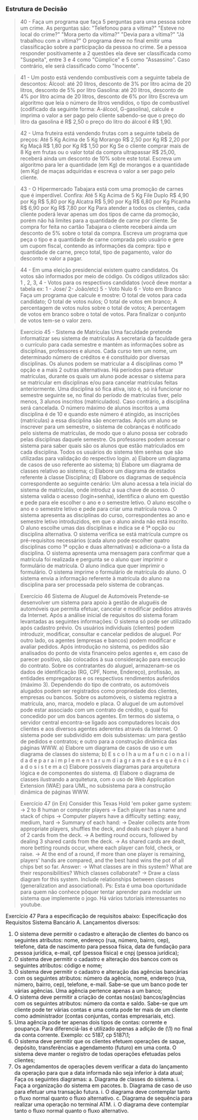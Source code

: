 ### Estrutura de Decisão


> 40 - Faça um programa que faça 5 perguntas para uma pessoa sobre um crime. As perguntas são:
> "Telefonou para a vítima?"
> "Esteve no local do crime?"
> "Mora perto da vítima?"
> "Devia para a vítima?"
> "Já trabalhou com a vítima?" O programa deve no final emitir uma classificação sobre a participação da pessoa no crime. Se a pessoa responder positivamente a 2 questões ela deve ser classificada como "Suspeita", entre 3 e 4 como "Cúmplice" e 5 como "Assassino". Caso contrário, ele será classificado como "Inocente".

> 41 - Um posto está vendendo combustíveis com a seguinte tabela de descontos:
> Álcool:
> até 20 litros, desconto de 3% por litro
> acima de 20 litros, desconto de 5% por litro
> Gasolina:
> até 20 litros, desconto de 4% por litro
> acima de 20 litros, desconto de 6% por litro Escreva um algoritmo que leia o número de litros vendidos, o tipo de combustível (codificado da seguinte forma: A-álcool, G-gasolina), calcule e imprima o valor a ser pago pelo cliente sabendo-se que o preço do litro da gasolina é R$ 2,50 o preço do litro do álcool é R$ 1,90.


> 42 - Uma fruteira está vendendo frutas com a seguinte tabela de preços:
Até 5 Kg           Acima de 5 Kg
Morango R$ 2,50 por Kg R$ 2,20 por Kg
Maçã R$ 1,80 por Kg R$ 1,50 por Kg
Se o cliente comprar mais de 8 Kg em frutas ou o valor total da compra ultrapassar R$ 25,00, receberá ainda um desconto de 10% sobre este total. Escreva um algoritmo para ler a quantidade (em Kg) de morangos e a quantidade (em Kg) de maças adquiridas e escreva o valor a ser pago pelo cliente.

> 43 - O Hipermercado Tabajara está com uma promoção de carnes que é imperdível. Confira:
Até 5 Kg Acima de 5 Kg
File Duplo R$ 4,90 por Kg R$ 5,80 por Kg
Alcatra R$ 5,90 por Kg R$ 6,80 por Kg
Picanha R$ 6,90 por Kg R$ 7,80 por Kg
Para atender a todos os clientes, cada cliente poderá levar apenas um dos
> tipos de carne da promoção, porém não há limites para a
> quantidade de carne por cliente. Se compra for feita no cartão Tabajara o cliente receberá ainda um desconto de 5% sobre o total da compra. Escreva um programa que peça o tipo e a quantidade de carne comprada pelo usuário e gere um cupom fiscal, contendo as informações da compra: tipo e quantidade de carne, preço total, tipo de pagamento, valor do desconto e valor a pagar.

> 44 - Em uma eleição presidencial
> existem quatro candidatos. Os votos são informados 
> por meio de código. Os códigos utilizados são:
> 1 , 2, 3, 4  - Votos para os respectivos candidatos
> (você deve montar a tabela ex: 1 - Jose/ 2- João/etc)
> 5 - Voto Nulo
> 6 - Voto em Branco
> Faça um programa que calcule e mostre:
> O total de votos para cada candidato;
> O total de votos nulos;
> O total de votos em branco;
> A percentagem de votos nulos sobre o total de votos;
> A percentagem de votos em branco sobre o total de votos.
> Para finalizar o conjunto de votos tem-se o valor zero.

>
>Exercício 45 -
Sistema de Matrículas
Uma faculdade pretende informatizar seu sistema de matrículas
A secretaria da faculdade gera o currículo para cada semestre
e mantém as informações sobre as disciplinas, professores e
alunos.
Cada curso tem um nome, um determinado número de créditos
e é constituído por diversas disciplinas.
Os alunos podem se matricular a 4 disciplinas como 1ª opção e
a mais 2 outras alternativas.
Há períodos para efetuar matrículas, durante os quais um aluno
pode acessar o sistema para se matricular em disciplinas e/ou
para cancelar matrículas feitas anteriormente.
Uma disciplina só fica ativa, isto é, só irá funcionar no semestre
seguinte se, no final do período de matrículas tiver,
pelo menos, 3 alunos inscritos (matriculados). Caso
contrário, a disciplina será cancelada. O número máximo de
alunos inscritos a uma disciplina é de 10 e quando este
número é atingido, as inscrições (matrículas) a essa disciplina
são encerradas.
Após um aluno se inscrever para um semestre, o sistema
de cobranças é notificado pelo sistema de matrículas, de
modo que o aluno possa ser cobrado pelas disciplinas daquele
semestre.
Os professores podem acessar o sistema para saber quais são
os alunos que estão matriculados em cada disciplina.
Todos os usuários do sistema têm senhas que são utilizadas
para validação do respectivo login.
a) Elabore um diagrama de casos de uso
referente ao sistema;
b) Elabore um diagrama de classes relativo
ao sistema;
c) Elabore um diagrama de estados referente à
classe Disciplina;
d) Elabore os diagramas de sequência
correspondente ao seguinte cenário:
Um aluno acessa a tela inicial do sistema de matrículas, onde
introduz a sua chave de acesso.
O sistema valida o acesso (login+senha), identifica o aluno em
questão e pede para ele escolher o ano e o semestre letivo.
O aluno escolhe o ano e o semestre letivo e pede para criar
uma matrícula nova.
O sistema apresenta as disciplinas do curso,
correspondentes ao ano e semestre letivo introduzidos, em
que o aluno ainda não está inscrito.
O aluno escolhe umas das disciplinas e indica se é 1ª
opção ou disciplina alternativa.
O sistema verifica se está matrícula cumpre os pré-requisitos
necessários (cada aluno pode escolher quatro disciplinas como
1ª opção e duas alternativas) e adiciona-o a lista da disciplina.
O sistema apresenta uma mensagem para confirmar que a
matrícula foi realizada e pergunta se o aluno quer imprimir o
formulário de matrícula.
O aluno indica que quer imprimir o
formulário.
O sistema imprime o formulário de matrícula
do aluno.
O sistema envia a informação referente à matrícula do aluno na
disciplina para ser processada pelo sistema de cobranças.


> Exercício 46
Sistema de Aluguel de Automóveis
Pretende-se desenvolver um sistema para apoio à gestão de
aluguéis de automóveis que permita efetuar, cancelar e modificar
pedidos através da Internet. Após a análise inicial de requisitos do
sistema foram levantadas as seguintes informações:
O sistema só pode ser utilizado após
cadastro prévio.
Os usuários individuais (clientes) podem introduzir,
modificar, consultar e cancelar pedidos de aluguel. Por outro
lado, os agentes (empresas e bancos) podem modificar e
avaliar pedidos.
Após introdução no sistema, os pedidos são analisados do
ponto de vista financeiro pelos agentes e, em caso de
parecer positivo, são colocados à sua consideração para
execução do contrato.
Sobre os contratantes do aluguel, armazenam-se os dados de
identificação (RG, CPF, Nome, Endereço), profissão, as
entidades empregadoras e os respectivos rendimentos
auferidos (máximo 3).
Dependendo do tipo de contrato, os automóveis
alugados podem ser registrados como propriedade dos
clientes, empresas ou bancos.
Sobre os automóveis, o sistema registra a matrícula, ano,
marca, modelo e placa.
O aluguel de um automóvel pode estar associado com um
contrato de crédito, o qual foi concedido por um dos bancos
agentes.
Em termos do sistema, o servidor central encontra-se ligado
aos computadores locais dos clientes e aos diversos agentes
aderentes através da Internet.
O sistema pode ser subdividido em dois subsistemas: um
para gestão de pedidos e contratos; e outro para a construção
dinâmica das páginas WWW.
a) Elabore um diagrama de casos de uso e um diagrama de
classes do sistema;
b) E s c o l h a u m a f u n c i o n a l i d a d e p a r a
i m p l e m e n t a r u m d i a g r a m a d e s e q u ê n c i a
d o s i s t e m a
c) Elabore possíveis diagramas para arquitetura lógica e de
componentes do sistema.
d) Elabore o diagrama de classes ilustrando a arquitetura, com
o uso de Web Application Extension (WAE) para UML, no
subsistema para a construção dinâmica de páginas WWW.


> Exercício 47 (in En)
Consider this Texas Hold 'em poker game system:
→ 2 to 8 human or computer players
→ Each player has a name and stack of chips
→ Computer players have a difficulty setting: easy, medium, hard
→ Summary of each hand:
→ Dealer collects ante from appropriate players, shuffles the deck, and
deals each player a hand of 2 cards from the deck.
→ A betting round occurs, followed by dealing 3 shared cards from the
deck.
→ As shared cards are dealt, more betting rounds occur, where each
player can fold, check, or raise.
→ At the end of a round, if more than one player is remaining, players'
hands are compared, and the best hand wins the pot of all
chips bet so far.
Answer:
→ What classes are in this system? What are their responsibilities?
Which classes collaborate?
→ Draw a class diagram for this system. Include relationships between
classes (generalization and associational).
Ps: Esta é uma boa oportunidade para quem não conhece pôquer
tentar aprender para modelar um sistema que implemente o
jogo. Há vários tutoriais interessantes no youtube.


Exercício 47
Para a especificação de requisitos abaixo:
Especificação dos Requisitos
Sistema Bancário
A. Lançamentos diversos:
1. O sistema deve permitir o cadastro e alteração de clientes do banco os seguintes
   atributos: nome, endereço (rua, número, bairro, cep), telefone, data de
   nascimento para pessoa física, data de fundação para pessoa jurídica, e-mail, cpf
   (pessoa física) e cnpj (pessoa jurídica);
2. O sistema deve permitir o cadastro e alteração dos bancos com os seguintes
   atributos: código e nome;
3. O sistema deve permitir o cadastro e alteração das agências bancárias com os
   seguintes atributos: número da agência, nome, endereço (rua, número, bairro,
   cep), telefone, e-mail. Sabe-se que um banco pode ter várias agências. Uma
   agência pertence apenas a um banco;
4. O sistema deve permitir a criação de contas nos(as) bancos/agências com os
   seguintes atributos: número da conta e saldo. Sabe-se que um cliente pode ter
   várias contas e uma conta pode ter mais de um cliente como administrador
   (contas conjuntas, contas empresariais, etc).
5. Uma agência pode ter apenas dois tipos de contas: corrente e poupança. Para
   diferenciá-las é utilizado apenas a adição de (\1) no final da conta corrente.
   Exemplo: cc 5187, cp 5187\1;
6. O sistema deve permitir que os clientes efetuem operações de saque, depósito,
   transferências e agendamento (futuro) em uma conta. O sistema deve manter o
   registro de todas operações efetuadas pelos clientes;
7. Os agendamentos de operações devem verificar a data do lançamento da
   operação para que a data informada não seja inferior à data atual;
   Faça os seguintes diagramas:
   a. Diagrama de classes do sistema.
   i. Faça a organização do sistema em pacotes.
   b. Diagrama de caso de uso para efetuar uma transação futura.
   i. O diagrama deve contemplar tanto o fluxo normal quanto o
   fluxo alternativo.
   c. Diagrama de sequência para realizar uma operação no terminal
   ATM.
   i. O diagrama deve contemplar tanto o fluxo normal quanto o
   fluxo alternativo.
 